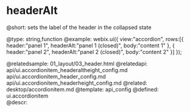 headerAlt
=============


@short:
	sets the label of the header in the collapsed state

@type: string,function
@example:
webix.ui({ 
    view:"accordion",
    rows:[{
        header:"panel 1",
        headerAlt:"panel 1 (closed)",
        body:"content 1"
    },
    { 
        header:"panel 2",
        headerAlt:"panel 2 (closed)",
        body:"content 2"
    }]
});

@relatedsample:
	01_layout/03_header.html
@relatedapi:
    api/ui.accordionitem_headeraltheight_config.md
    api/ui.accordionitem_header_config.md
	api/ui.accordionitem_headerheight_config.md
@related: 
    desktop/accordionitem.md
@template:	api_config
@defined:	ui.accordionitem	
@descr:
